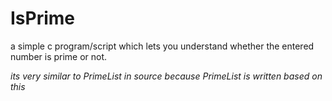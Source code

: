 # IsPrime
a simple c program/script which lets you understand whether the entered number is prime or not.

*its very similar to PrimeList in source because PrimeList is written based on this*
